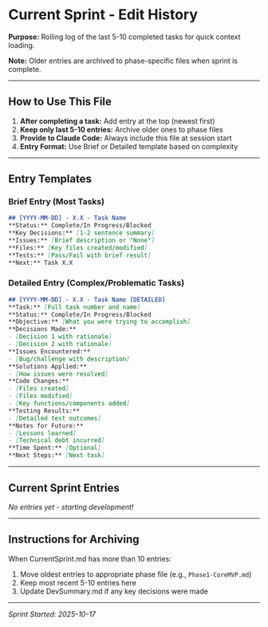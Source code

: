 # Current Sprint - Edit History

**Purpose:** Rolling log of the last 5-10 completed tasks for quick context loading.

**Note:** Older entries are archived to phase-specific files when sprint is complete.

---

## How to Use This File

1. **After completing a task:** Add entry at the top (newest first)
2. **Keep only last 5-10 entries:** Archive older ones to phase files
3. **Provide to Claude Code:** Always include this file at session start
4. **Entry Format:** Use Brief or Detailed template based on complexity

---

## Entry Templates

### Brief Entry (Most Tasks)
```markdown
## [YYYY-MM-DD] - X.X - Task Name
**Status:** Complete/In Progress/Blocked
**Key Decisions:** [1-2 sentence summary]
**Issues:** [Brief description or "None"]
**Files:** [Key files created/modified]
**Tests:** [Pass/Fail with brief result]
**Next:** Task X.X
```

### Detailed Entry (Complex/Problematic Tasks)
```markdown
## [YYYY-MM-DD] - X.X - Task Name [DETAILED]
**Task:** [Full task number and name]
**Status:** Complete/In Progress/Blocked
**Objective:** [What you were trying to accomplish]
**Decisions Made:**
- [Decision 1 with rationale]
- [Decision 2 with rationale]
**Issues Encountered:**
- [Bug/challenge with description]
**Solutions Applied:**
- [How issues were resolved]
**Code Changes:**
- [Files created]
- [Files modified]
- [Key functions/components added]
**Testing Results:**
- [Detailed test outcomes]
**Notes for Future:**
- [Lessons learned]
- [Technical debt incurred]
**Time Spent:** [Optional]
**Next Steps:** [Next task]
```

---

## Current Sprint Entries

*No entries yet - starting development!*

---

## Instructions for Archiving

When CurrentSprint.md has more than 10 entries:
1. Move oldest entries to appropriate phase file (e.g., `Phase1-CoreMVP.md`)
2. Keep most recent 5-10 entries here
3. Update DevSummary.md if any key decisions were made

---

*Sprint Started: 2025-10-17*
